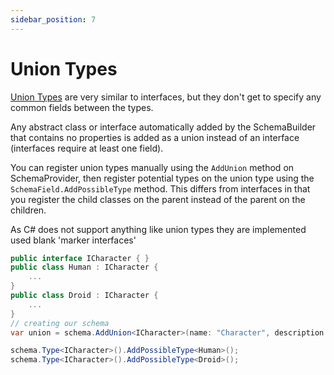 ```yaml
---
sidebar_position: 7
---
```


# Union Types

[Union Types](https://graphql.org/learn/schema/#union-types) are very similar to interfaces, but they don't get to specify any common fields between the types.

Any abstract class or interface automatically added by the SchemaBuilder that contains no properties is added as a union instead of an interface (interfaces require at least one field).

You can register union types manually using the `AddUnion` method on SchemaProvider, then register potential types on the union type using the `SchemaField.AddPossibleType` method. This differs from interfaces in that you register the child classes on the parent instead of the parent on the children.

As C# does not support anything like union types they are implemented used blank 'marker interfaces'

```cs
public interface ICharacter { }
public class Human : ICharacter {
    ...
}
public class Droid : ICharacter {
    ...
}
// creating our schema
var union = schema.AddUnion<ICharacter>(name: "Character", description: "represents any character in the Star Wars trilogy");

schema.Type<ICharacter>().AddPossibleType<Human>();
schema.Type<ICharacter>().AddPossibleType<Droid>();
```
